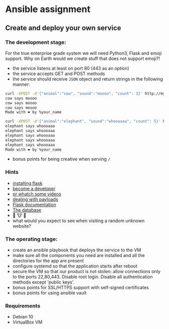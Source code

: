 # Ansible assignment
## Create and deploy your own service
### The development stage:
For the true enterprise grade system we will need Python3, Flask and emoji support. Why on Earth would we create stuff that does not support emoji?!

* the service listens at least on port 80 (443 as an option)
* the service accepts GET and POST methods
* the service should receive `JSON` object and return strings in the following manner:
```sh
curl -XPOST -d'{"animal":"cow", "sound":"moooo", "count": 3}' http://myvm.localhost/
cow says moooo
cow says moooo
cow says moooo
Made with ❤️ by %your_name

curl -XPOST -d'{"animal":"elephant", "sound":"whoooaaa", "count": 5}' http://myvm.localhost/
elephant says whoooaaa
elephant says whoooaaa
elephant says whoooaaa
elephant says whoooaaa
elephant says whoooaaa
Made with ❤️ by %your_name
```
* bonus points for being creative when serving `/`

### Hints
* [installing flask](https://flask.palletsprojects.com/en/1.1.x/installation/#installation)
* [become a developer](https://flask.palletsprojects.com/en/1.1.x/quickstart/)
* [or whatch some videos](https://www.youtube.com/watch?v=Tv6qXtc4Whs)
* [dealing with payloads](https://www.digitalocean.com/community/tutorials/processing-incoming-request-data-in-flask)
* [Flask documentation](https://flask.palletsprojects.com/en/1.1.x/api/#flask.Request.get_json)
* [The database](https://emojipedia.org/nature/)
* 🐘 🐮 🦒
* what would you expect to see when visiting a random unknown website?

### The operating stage:
* create an ansible playbook that deploys the service to the VM
* make sure all the components you need are installed and all the directories for the app are present
* configure systemd so that the application starts after reboot
* secure the VM so that our product is not stolen: allow connections only to the ports 22,80,443. Disable root login. Disable all authentication methods except 'public keys'.
* bonus points for SSL/HTTPS support with self-signed certificates
* bonus points for using ansible vault

### Requirements
* Debian 10
* VirtualBox VM
